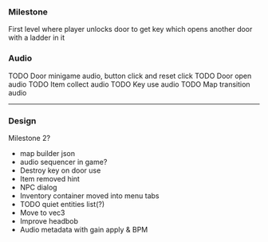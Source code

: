 
### Milestone

First level where player unlocks door to get key which opens another door with a ladder in it

### Audio

TODO Door minigame audio, button click and reset click
TODO Door open audio
TODO Item collect audio
TODO Key use audio
TODO Map transition audio


-------

### Design

Milestone 2? 
* map builder json
* audio sequencer in game?
* Destroy key on door use 
* Item removed hint
* NPC dialog 
* Inventory container moved into menu tabs 
* TODO quiet entities list(?)
* Move to vec3
* Improve headbob
* Audio metadata with gain apply & BPM

